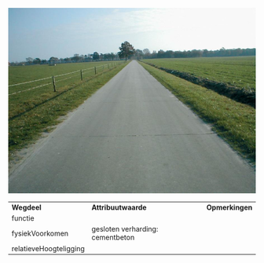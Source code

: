 ![gesloten verharding cementbeton](media/555c6876ca809b2a181c32b6687ce708f185ddd9.jpg)

|                        |                                  |                 |
|------------------------|----------------------------------|-----------------|
| **Wegdeel**            | **Attribuutwaarde**              | **Opmerkingen** |
| functie                |                                  |                 |
| fysiekVoorkomen        | gesloten verharding: cementbeton |                 |
| relatieveHoogteligging |                                  |                 |
